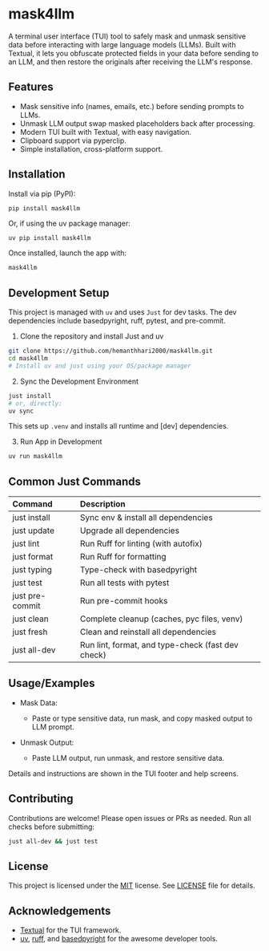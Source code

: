 # mask4llm

A terminal user interface (TUI) tool to safely mask and unmask sensitive data before interacting with large language models (LLMs). Built with Textual, it lets you obfuscate protected fields in your data before sending to an LLM, and then restore the originals after receiving the LLM's response.

## Features

- Mask sensitive info (names, emails, etc.) before sending prompts to LLMs.
- Unmask LLM output swap masked placeholders back after processing.
- Modern TUI built with Textual, with easy navigation.
- Clipboard support via pyperclip.
- Simple installation, cross-platform support.

## Installation

Install via pip (PyPI):

```base
pip install mask4llm
```

Or, if using the uv package manager:

```bash
uv pip install mask4llm
```

Once installed, launch the app with:

```bash
mask4llm
```

## Development Setup

This project is managed with `uv` and uses `Just` for dev tasks. The dev dependencies include basedpyright, ruff, pytest, and pre-commit.

1. Clone the repository and install Just and uv

```bash
git clone https://github.com/hemanthhari2000/mask4llm.git
cd mask4llm
# Install uv and just using your OS/package manager
```

2. Sync the Development Environment

```bash
just install
# or, directly:
uv sync
```

This sets up `.venv` and installs all runtime and [dev] dependencies.

3. Run App in Development

```bash
uv run mask4llm
```

## Common Just Commands

| Command         | Description                                       |
| :-------------- | :------------------------------------------------ |
| just install    | Sync env & install all dependencies               |
| just update     | Upgrade all dependencies                          |
| just lint       | Run Ruff for linting (with autofix)               |
| just format     | Run Ruff for formatting                           |
| just typing     | Type-check with basedpyright                      |
| just test       | Run all tests with pytest                         |
| just pre-commit | Run pre-commit hooks                              |
| just clean      | Complete cleanup (caches, pyc files, venv)        |
| just fresh      | Clean and reinstall all dependencies              |
| just all-dev    | Run lint, format, and type-check (fast dev check) |

## Usage/Examples

- Mask Data:

  - Paste or type sensitive data, run mask, and copy masked output to LLM prompt.

- Unmask Output:
  - Paste LLM output, run unmask, and restore sensitive data.

Details and instructions are shown in the TUI footer and help screens.

## Contributing

Contributions are welcome! Please open issues or PRs as needed. Run all checks before submitting:

```bash
just all-dev && just test
```

## License

This project is licensed under the [MIT](https://choosealicense.com/licenses/mit/) license. See [LICENSE](./LICENSE) file for details.

## Acknowledgements

- [Textual](https://textual.textualize.io/) for the TUI framework.
- [uv](https://docs.astral.sh/uv/), [ruff](https://docs.astral.sh/ruff/), and [basedpyright](https://docs.basedpyright.com/latest/) for the awesome developer tools.
